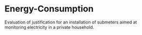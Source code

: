 # Energy-Consumption
Evaluation of justification for an installation of submeters aimed at monitoring electricity in a private household.
